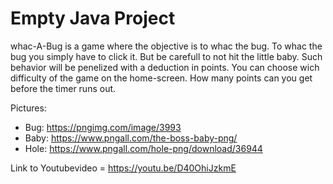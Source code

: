 # Empty Java Project
whac-A-Bug is a game where the objective is to whac the bug. To whac the bug you simply have to click it. But be carefull to not hit the little baby. Such behavior will be penelized with a deduction in points. You can choose wich difficulty of the game on the home-screen. How many points can you get before the timer runs out.

Pictures:
- Bug: https://pngimg.com/image/3993
- Baby: https://www.pngall.com/the-boss-baby-png/
- Hole: https://www.pngall.com/hole-png/download/36944


Link to Youtubevideo = https://youtu.be/D40OhiJzkmE
